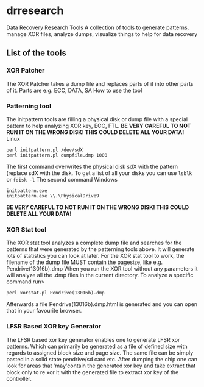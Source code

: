# drresearch
Data Recovery Research Tools
A collection of tools to generate patterns, manage XOR files, analyze dumps, visualize things to help for data recovery

## List of the tools

### XOR Patcher
The XOR Patcher takes a dump file and replaces parts of it into other parts of it. Parts are e.g. ECC, DATA, SA
How to use the tool


### Patterning tool
The initpattern tools are filling a physical disk or dump file with a special pattern to help analyzing XOR key, ECC, FTL.
**BE VERY CAREFUL TO NOT RUN IT ON THE WRONG DISK! THIS COULD DELETE ALL YOUR DATA!**
Linux
```
perl initpattern.pl /dev/sdX
perl initpattern.pl dumpfile.dmp 1000   
```
The first command overwrites the physical disk sdX with the pattern (replace sdX with the disk. To get a list of all your disks you can use ```lsblk``` or ```fdisk -l``` The second command 
Windows
```
initpattern.exe
initpattern.exe \\.\PhysicalDrive9
```
**BE VERY CAREFUL TO NOT RUN IT ON THE WRONG DISK! THIS COULD DELETE ALL YOUR DATA!**




### XOR Stat tool
The XOR stat tool analyzes a complete dump file and searches for the patterns that were generated by the patterning tools above.
It will generate lots of statistics you can look at later.
For the XOR stat tool to work, the filename of the dump file MUST contain the pagesize, like e.g. Pendrive(13016b).dmp
When you run the XOR tool without any parameters it will analyze all the .dmp files in the current directory.
To analyze a specific command run>
```
perl xorstat.pl Pendrive(13016b).dmp
```
Afterwards a file Pendrive(13016b).dmp.html is generated and you can open that in your favourite browser.


### LFSR Based XOR key Generator
The LFSR based xor key generator enables one to generate LFSR xor patterns. Which can primarily be generated as a file of defined size with regards
to assigned block size and page size. The same file can be simply pasted in a solid state pendrive/sd card etc.
After dumping the chip one can look for areas that 'may'contain the generated xor key and take extract that block only to re xor it with the generated file
to extract xor key of the controller.

